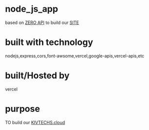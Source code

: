 # node_js_app


based on [ZERO API](https://github.com/siddht1/zero_api)  to build our  [SITE](https://kivtechs.cloud/)

# built with technology

nodejs,express,cors,font-awsome,vercel,google-apis,vercel-apis,etc


# built/Hosted by 

vercel

# purpose

TO build our [KIVTECHS.cloud](https://kivtechs.cloud/)

